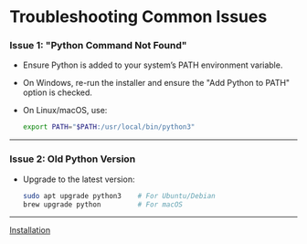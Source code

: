 # Troubleshooting Common Issues

### Issue 1: "Python Command Not Found"

-   Ensure Python is added to your system’s PATH environment variable.

-   On Windows, re-run the installer and ensure the "Add Python to PATH" option is checked.

-   On Linux/macOS, use:
    ```bash
    export PATH="$PATH:/usr/local/bin/python3"

---

### Issue 2: Old Python Version

-   Upgrade to the latest version:
    ```bash
    sudo apt upgrade python3    # For Ubuntu/Debian
    brew upgrade python         # For macOS

---

[Installation](https://github.com/sheikh92areeb/learn-python/tree/main/Lesson-002/installation.md)